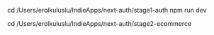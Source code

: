 cd /Users/erolkuluslu/IndieApps/next-auth/stage1-auth
npm run dev

cd /Users/erolkuluslu/IndieApps/next-auth/stage2-ecommerce